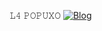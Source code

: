 𝙻𝟺 𝙿𝙾𝙿𝚄𝚇𝙾
[![Blog](https://img.shields.io/website?label=SujeitoProgramador.com&style=for-the-badge&url=https://sujeitoprogramador.com/)](https://sujeitoprogramador.com)
